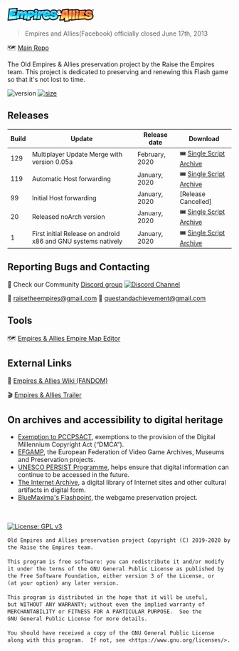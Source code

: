 ![Empires & Allies](empiresservercontainer/raisetheempiresMod-dev/templates/layouts/logo.png "Empires & Allies logo")

> Empires and Allies(Facebook) officially closed June 17th, 2013


:world_map: [Main Repo](https://github.com/AcidCaos/raisetheempires)

The Old Empires & Allies preservation project by the Raise the Empires team.
This project is dedicated to preserving and renewing this Flash game so that it's not lost to time.

![version](https://img.shields.io/badge/build-130-blue)
[![size](https://img.shields.io/badge/size-298%20MB-brightgreen)](#)

## Releases

| Build | Update | Release date  | Download |
| ------- | ------ | ------------  | -------- |
| 129   | Multiplayer Update Merge with version 0.05a   | February, 2020    | :tickets: [Single Script Archive](http://tiny.cc/RaiseTheEmpires_129) |
| 119   | Automatic Host forwarding           | January, 2020 | :tickets: [Single Script Archive](http://tiny.cc/EALSERVE119) |
| 99  | Initial Host forwarding         | January, 2020    | [Release Cancelled] |
| 20   | Released noArch version     | January, 2020  | :tickets: [Single Script Archive](http://tiny.cc/RaiseTheEmpires29TNoArch) |
| 1  | First initial Release on android x86 and GNU systems natively | January, 2020       | :tickets: [Single Script Archive](http://tiny.cc/RaiseTheEmpires2020_01_24) |

## Reporting Bugs and Contacting
:speech_balloon: Check our Community [Discord group](https://discord.gg/xrNE6Hg)  [![Discord Channel](https://img.shields.io/discord/536575691563466772?label=)](https://discord.gg/xrNE6Hg)


:email: raisetheempires@gmail.com 
:email: questandachievement@gmail.com 

## Tools

:world_map: [Empires & Allies Empire Map Editor](https://github.com/AcidCaos/ea-empire-editor)



## External Links
:beginner: [Empires & Allies Wiki (FANDOM)](https://empiresandallies.fandom.com/wiki/Empires_%26_Allies_Wiki/Main_2)

:clapper: [Empires & Allies Trailer](https://www.youtube.com/watch?v=pAdlyz9miqo)

## On archives and accessibility to digital heritage
- [Exemption to PCCPSACT](https://www.federalregister.gov/documents/2018/10/26/2018-23241/exemption-to-prohibition-on-circumvention-of-copyright-protection-systems-for-access-control), exemptions to the provision of the Digital Millennium Copyright Act (“DMCA”).
- [EFGAMP](https://efgamp.eu/), the European Federation of Video Game Archives, Museums and Preservation projects.
- [UNESCO PERSIST Programme](https://unescopersist.org/), helps ensure that digital information can continue to be accessed in the future.
- [The Internet Archive](https://archive.org/), a digital library of Internet sites and other cultural artifacts in digital form.
- [BlueMaxima's Flashpoint](https://bluemaxima.org/flashpoint/), the webgame preservation project.

<br><br>
[![License: GPL v3](https://img.shields.io/badge/License-GPL%20v3-blue)](http://www.gnu.org/licenses/gpl-3.0)
```
Old Empires and Allies preservation project Copyright (C) 2019-2020 by the Raise the Empires team.

This program is free software: you can redistribute it and/or modify
it under the terms of the GNU General Public License as published by
the Free Software Foundation, either version 3 of the License, or
(at your option) any later version.

This program is distributed in the hope that it will be useful,
but WITHOUT ANY WARRANTY; without even the implied warranty of
MERCHANTABILITY or FITNESS FOR A PARTICULAR PURPOSE.  See the
GNU General Public License for more details.

You should have received a copy of the GNU General Public License
along with this program.  If not, see <https://www.gnu.org/licenses/>.
```
